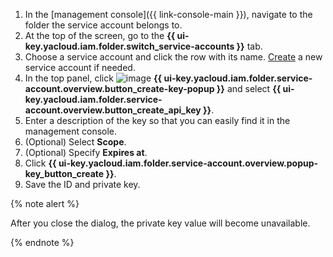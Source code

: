 1. In the [management console]({{ link-console-main }}), navigate to the folder the service account belongs to.
1. At the top of the screen, go to the **{{ ui-key.yacloud.iam.folder.switch_service-accounts }}** tab.
1. Choose a service account and click the row with its name. [Create](../../iam/operations/sa/create.md) a new service account if needed.
1. In the top panel, click ![image](../../_assets/console-icons/plus.svg) **{{ ui-key.yacloud.iam.folder.service-account.overview.button_create-key-popup }}** and select **{{ ui-key.yacloud.iam.folder.service-account.overview.button_create_api_key }}**.
1. Enter a description of the key so that you can easily find it in the management console.
1. (Optional) Select **Scope**.
1. (Optional) Specify **Expires at**.
1. Click **{{ ui-key.yacloud.iam.folder.service-account.overview.popup-key_button_create }}**.
1. Save the ID and private key.

  {% note alert %}

  After you close the dialog, the private key value will become unavailable.

  {% endnote %}